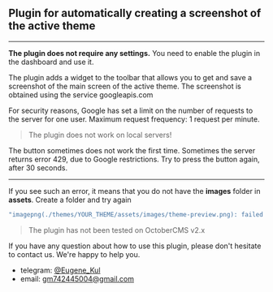 ## Plugin for automatically creating a screenshot of the active theme

---

**The plugin does not require any settings.** You need to enable the plugin in the dashboard and use it.

The plugin adds a widget to the toolbar that allows you to get and save a screenshot of the main screen of the active theme.
The screenshot is obtained using the service googleapis.com

For security reasons, Google has set a limit on the number of requests to the server for one user. Maximum request frequency: 1 request per minute.

> The plugin does not work on local servers!

The button sometimes does not work the first time. Sometimes the server returns error 429, due to Google restrictions. Try to press the button again, after 30 seconds.

---

If you see such an error, it means that you do not have the **images** folder in **assets**. Create a folder and try again

```r
"imagepng(./themes/YOUR_THEME/assets/images/theme-preview.png): failed to open stream: No such file or directory" on line 74 of /home/x/user/your_site.ru/public_html/plugins/eugene3993/themepreview/reportwidgets/ScreenshotWidget.php
```

> The plugin has not been tested on OctoberCMS v2.x

If you have any question about how to use this plugin, please don't hesitate to contact us. We're happy to help you.
- telegram: [@Eugene_Kul](https://t.me/eugene_kul)
- email: [gm742445004@gmail.com](mailto:admin@cloudhadoop.com)